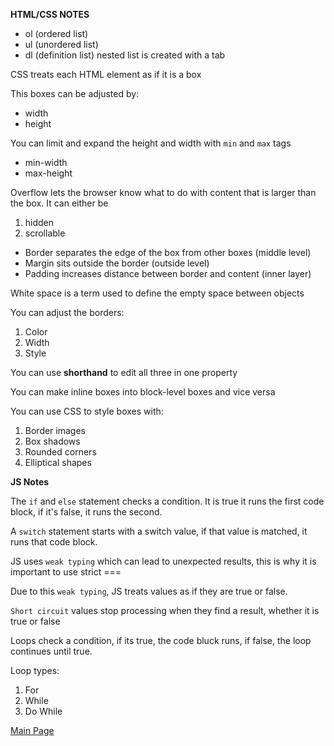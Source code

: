 **HTML/CSS NOTES**

- ol (ordered list)
- ul (unordered list)
- dl (definition list)
nested list is created with a tab

CSS treats each HTML element as if it is a box

This boxes can be adjusted by:
- width
- height

You can limit and expand the height and width with `min` and `max` tags
- min-width
- max-height

Overflow lets the browser know what to do with content that is larger than the box. It can either be 
1. hidden
2. scrollable

- Border separates the edge of the box from other boxes (middle level)
- Margin sits outside the border (outside level)
- Padding increases distance between border and content (inner layer)

White space is a term used to define the empty space between objects

You can adjust the borders:
1. Color
2. Width
3. Style

You can use **shorthand** to edit all three in one property

You can make inline boxes into block-level boxes and vice versa

You can use CSS to style boxes with:
1. Border images
2. Box shadows
3. Rounded corners
4. Elliptical shapes


**JS Notes**

The `if` and `else` statement checks a condition. It is true it runs the first code block, if it's false, it runs the second. 

A `switch` statement starts with a switch value, if that value is matched, it runs that code block.

JS uses `weak typing` which can lead to unexpected results, this is why it is important to use strict ===

Due to this `weak typing`, JS treats values as if they are true or false.

`Short circuit` values stop processing when they find a result, whether it is true or false

Loops check a condition, if its true, the code bluck runs, if false, the loop continues until true.

Loop types:

1. For
2. While
3. Do While


[Main Page](README.md)
